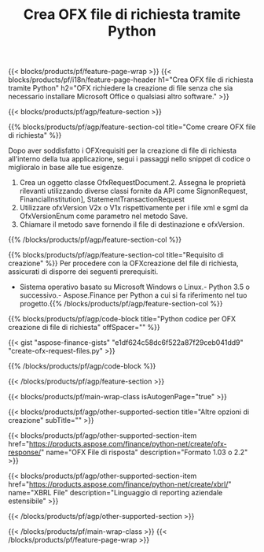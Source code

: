 ﻿---
title: Crea OFX file di richiesta tramite Python
description: Codice di esempio per OFX la creazione del file di richiesta. Utilizza API codice di esempio per la generazione di file di richiesta batch OFX all'interno di applicazioni basate su Python. 
url: /it/python-net/create/ofx-request/
family: finance
platformtag: python
feature: create
informat: OFX Request
outformat: 
otherformats: OFX Response
---
{{< blocks/products/pf/feature-page-wrap >}}
{{< blocks/products/pf/i18n/feature-page-header h1="Crea OFX file di richiesta tramite Python" h2="OFX richiedere la creazione di file senza che sia necessario installare Microsoft Office o qualsiasi altro software." >}}

{{< blocks/products/pf/agp/feature-section >}}

{{% blocks/products/pf/agp/feature-section-col title="Come creare OFX file di richiesta" %}}

Dopo aver soddisfatto i OFXrequisiti per la creazione di file di richiesta all'interno della tua applicazione, segui i passaggi nello snippet di codice o miglioralo in base alle tue esigenze.

1. Crea un oggetto classe OfxRequestDocument.2. Assegna le proprietà rilevanti utilizzando diverse classi fornite da API come SignonRequest, FinancialInstitution], StatementTransactionRequest
3. Utilizzare ofxVersion V2x o V1x rispettivamente per i file xml e sgml da OfxVersionEnum come parametro nel metodo Save.
4. Chiamare il metodo save fornendo il file di destinazione e ofxVersion.

{{% /blocks/products/pf/agp/feature-section-col %}}

{{% blocks/products/pf/agp/feature-section-col title="Requisito di creazione" %}}
Per procedere con la OFXcreazione del file di richiesta, assicurati di disporre dei seguenti prerequisiti. 
- Sistema operativo basato su Microsoft Windows o Linux.- Python 3.5 o successivo.- Aspose.Finance per Python a cui si fa riferimento nel tuo progetto.{{% /blocks/products/pf/agp/feature-section-col %}}

{{% blocks/products/pf/agp/code-block title="Python codice per OFX creazione di file di richiesta" offSpacer="" %}}

{{< gist "aspose-finance-gists" "e1df624c58dc6f522a87f29ceb041dd9" "create-ofx-request-files.py" >}}

{{% /blocks/products/pf/agp/code-block %}}

{{< /blocks/products/pf/agp/feature-section >}}

{{< blocks/products/pf/main-wrap-class isAutogenPage="true" >}}

{{< blocks/products/pf/agp/other-supported-section title="Altre opzioni di creazione" subTitle="" >}}

{{< blocks/products/pf/agp/other-supported-section-item href="https://products.aspose.com/finance/python-net/create/ofx-response/" name="OFX File di risposta" description="Formato 1.03 o 2.2" >}}

{{< blocks/products/pf/agp/other-supported-section-item href="https://products.aspose.com/finance/python-net/create/xbrl/" name="XBRL File" description="Linguaggio di reporting aziendale estensibile" >}}


{{< /blocks/products/pf/agp/other-supported-section >}}

{{< /blocks/products/pf/main-wrap-class >}}
{{< /blocks/products/pf/feature-page-wrap >}}